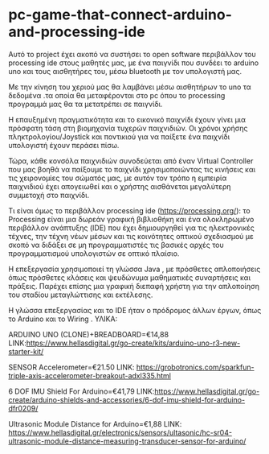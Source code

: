 # pc-game-that-connect-arduino-and-processing-ide
Αυτό το project έχει ακοπό να συστήσει το open software περιβάλλον του processing ide στους μαθητές μας,
με ένα παιγνίδι που συνδέει το arduino uno και τους αισθητήρες του, μέσω bluetooth με τον υπολογιστή μας.

Με την κίνηση του χεριού μας θα λαμβάνει μέσω αισθητήρων το uno τα δεδομένα .τα οποία θα μεταφέρονται στο pc 
όπου το processing προγραμμά μας θα τα μετατρέπει σε παιγνίδι. 

Η επαυξημένη πραγματικότητα και το εικονικό παιχνίδι έχουν γίνει μια πρόσφατη τάση στη βιομηχανία τυχερών παιχνιδιών. 
Οι χρόνοι χρήσης πληκτρολογίου/Joystick και ποντικιού για να παίξετε ένα παιχνίδι υπολογιστή έχουν περάσει πίσω. 

Τώρα, κάθε κονσόλα παιχνιδιών συνοδεύεται από έναν Virtual Controller που μας βοηθά να παίξουμε το παιχνίδι 
χρησιμοποιώντας τις κινήσεις και τις χειρονομίες του σώματός μας, με αυτόν τον τρόπο η εμπειρία παιχνιδιού έχει απογειωθεί
και ο χρήστης αισθάνεται μεγαλύτερη συμμετοχή στο παιχνίδι.

Τι είναι όμως το περιβάλλον processing ide (https://processing.org/):
το Processing είναι μια δωρεάν γραφική βιβλιοθήκη και ένα ολοκληρωμένο περιβάλλον ανάπτυξης (IDE) που έχει δημιουργηθεί για τις ηλεκτρονικές τέχνες,
την τέχνη νέων μέσων και τις κοινότητες οπτικού σχεδιασμού με σκοπό να διδάξει σε μη προγραμματιστές τις βασικές αρχές του προγραμματισμού υπολογιστών σε οπτικό πλαίσιο.

Η επεξεργασία χρησιμοποιεί τη γλώσσα Java , με πρόσθετες απλοποιήσεις όπως πρόσθετες κλάσεις και ψευδώνυμα μαθηματικές συναρτήσεις και πράξεις. 
Παρέχει επίσης μια γραφική διεπαφή χρήστη για την απλοποίηση του σταδίου μεταγλώττισης και εκτέλεσης.

Η γλώσσα επεξεργασίας και το IDE ήταν ο πρόδρομος άλλων έργων, όπως το Arduino και το Wiring .
ΥΛΙΚΑ:

ARDUINO UNO (CLONE)+BREADBOARD=€14,88
LINK:https://www.hellasdigital.gr/go-create/kits/arduino-uno-r3-new-starter-kit/

SENSOR Accelerometer=€21.50
LINK: https://grobotronics.com/sparkfun-triple-axis-accelerometer-breakout-adxl335.html

6 DOF IMU Shield For Arduino=€41,79
LINK:https://www.hellasdigital.gr/go-create/arduino-shields-and-accessories/6-dof-imu-shield-for-arduino-dfr0209/

Ultrasonic Module Distance for Arduino=€1,88
LINK: https://www.hellasdigital.gr/electronics/sensors/ultasonic/hc-sr04-ultrasonic-module-distance-measuring-transducer-sensor-for-arduino/
